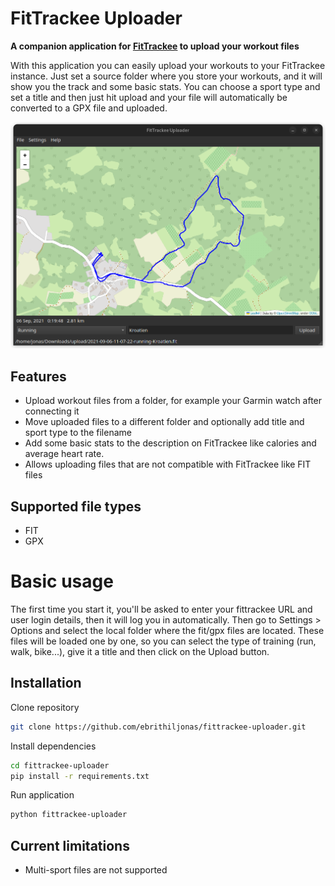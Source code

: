 # FitTrackee Uploader

**A companion application for [FitTrackee](https://samr1.github.io/FitTrackee/) to upload your workout files**

With this application you can easily upload your workouts to your FitTrackee instance. Just set a source folder where you store your workouts, and it will show you the track and some basic stats. You can choose a sport type and set a title and then just hit upload and your file will automatically be converted to a GPX file and uploaded.

![](images/main_window.png)

## Features

* Upload workout files from a folder, for example your Garmin watch after connecting it
* Move uploaded files to a different folder and optionally add title and sport type to the filename
* Add some basic stats to the description on FitTrackee like calories and average heart rate.
* Allows uploading files that are not compatible with FitTrackee like FIT files

## Supported file types

* FIT
* GPX

# Basic usage

The first time you start it, you'll be asked to enter your fittrackee URL and user login details, then it will log you in automatically. Then go to Settings > Options and select the local folder where the fit/gpx files are located. These files will be loaded one by one, so you can select the type of training (run, walk, bike...), give it a title and then click on the Upload button.

## Installation

Clone repository

```sh
git clone https://github.com/ebrithiljonas/fittrackee-uploader.git
```

Install dependencies

```sh
cd fittrackee-uploader
pip install -r requirements.txt
```

Run application

```sh
python fittrackee-uploader
```

## Current limitations

* Multi-sport files are not supported